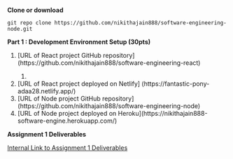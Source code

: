 **Clone or download**
```
git repo clone https://github.com/nikithajain888/software-engineering-node.git
```
**Part 1 : Development Environment Setup (30pts)**

<ol>
  <li>[URL of React project GitHub repository](https://github.com/nikithajain888/software-engineering-react)</li>
  <ol>
      <li> </li>
    </ol>
  <li>[URL of React project deployed on Netlify] (https://fantastic-pony-adaa28.netlify.app/)</li>
  <li>[URL of Node project GitHub repository](https://github.com/nikithajain888/software-engineering-node)</li>
  <li>[URL of Node project deployed on Heroku](https://nikithajain888-software-engine.herokuapp.com/)</li>
</ol>


**Assignment 1 Deliverables**

[Internal Link to Assignment 1 Deliverables](https://github.com/nikithajain888/software-engineering-node/blob/main/FSE%20-%20A1.pdf/)
